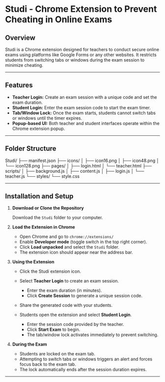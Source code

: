# Studi - Chrome Extension to Prevent Cheating in Online Exams

## Overview
Studi is a Chrome extension designed for teachers to conduct secure online exams using platforms like Google Forms or any other websites. It restricts students from switching tabs or windows during the exam session to minimize cheating.

---

## Features
- **Teacher Login:** Create an exam session with a unique code and set the exam duration.
- **Student Login:** Enter the exam session code to start the exam timer.
- **Tab/Window Lock:** Once the exam starts, students cannot switch tabs or windows until the timer expires.
- **Popup-based UI:** Both teacher and student interfaces operate within the Chrome extension popup.

---

## Folder Structure
Studi/
├── manifest.json
├── icons/
│ ├── icon16.png
│ ├── icon48.png
│ └── icon128.png
├── pages/
│ ├── login.html
│ └── teacher.html
├── scripts/
│ ├── background.js
│ ├── content.js
│ ├── login.js
│ └── teacher.js
└── styles/
└── style.css

---

## Installation and Setup

1. **Download or Clone the Repository**

   Download the `Studi` folder to your computer.

2. **Load the Extension in Chrome**

   - Open Chrome and go to `chrome://extensions/`
   - Enable **Developer mode** (toggle switch in the top right corner).
   - Click **Load unpacked** and select the `Studi` folder.
   - The extension icon should appear near the address bar.

3. **Using the Extension**

   - Click the Studi extension icon.
   - Select **Teacher Login** to create an exam session.
     - Enter the exam duration (in minutes).
     - Click **Create Session** to generate a unique session code.
   - Share the generated code with your students.

   - Students open the extension and select **Student Login**.
     - Enter the session code provided by the teacher.
     - Click **Start Exam** to begin.
     - The tab/window lock activates immediately to prevent switching.

4. **During the Exam**

   - Students are locked on the exam tab.
   - Attempting to switch tabs or windows triggers an alert and forces focus back to the exam tab.
   - The lock automatically ends after the session duration expires.

---
